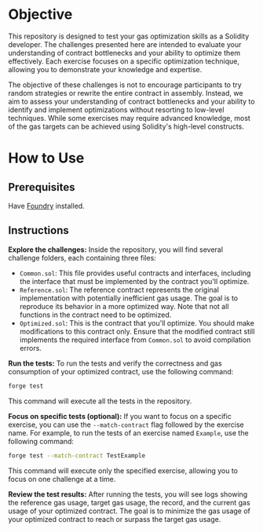 # Objective

This repository is designed to test your gas optimization skills as a Solidity developer. The challenges presented here are intended to evaluate your understanding of contract bottlenecks and your ability to optimize them effectively. Each exercise focuses on a specific optimization technique, allowing you to demonstrate your knowledge and expertise.

The objective of these challenges is not to encourage participants to try random strategies or rewrite the entire contract in assembly. Instead, we aim to assess your understanding of contract bottlenecks and your ability to identify and implement optimizations without resorting to low-level techniques. While some exercises may require advanced knowledge, most of the gas targets can be achieved using Solidity's high-level constructs.

# How to Use

## Prerequisites

Have [Foundry](https://book.getfoundry.sh/getting-started/installation) installed.

## Instructions

**Explore the challenges:** Inside the repository, you will find several challenge folders, each containing three files:

- `Common.sol`: This file provides useful contracts and interfaces, including the interface that must be implemented by the contract you'll optimize.
- `Reference.sol`: The reference contract represents the original implementation with potentially inefficient gas usage. The goal is to reproduce its behavior in a more optimized way. Note that not all functions in the contract need to be optimized.
- `Optimized.sol`: This is the contract that you'll optimize. You should make modifications to this contract only. Ensure that the modified contract still implements the required interface from `Common.sol` to avoid compilation errors.

**Run the tests:** To run the tests and verify the correctness and gas consumption of your optimized contract, use the following command:

```bash
forge test
```

This command will execute all the tests in the repository.

**Focus on specific tests (optional):** If you want to focus on a specific exercise, you can use the `--match-contract` flag followed by the exercise name. For example, to run the tests of an exercise named `Example`, use the following command:

```bash
forge test --match-contract TestExample
```

This command will execute only the specified exercise, allowing you to focus on one challenge at a time.


**Review the test results:** After running the tests, you will see logs showing the reference gas usage, target gas usage, the record, and the current gas usage of your optimized contract. The goal is to minimize the gas usage of your optimized contract to reach or surpass the target gas usage.
